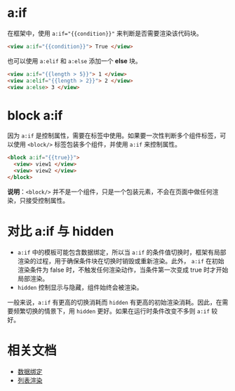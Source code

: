 # a:if

在框架中，使用 `a:if="{{condition}}"` 来判断是否需要渲染该代码块。

```html
<view a:if="{{condition}}"> True </view>
```

也可以使用 `a:elif` 和 `a:else` 添加一个 **else** 块。

```html
<view a:if="{{length > 5}}"> 1 </view>
<view a:elif="{{length > 2}}"> 2 </view>
<view a:else> 3 </view>
```

# block a:if

因为 `a:if` 是控制属性，需要在标签中使用。如果要一次性判断多个组件标签，可以使用 `<block/>` 标签包装多个组件，并使用 `a:if` 来控制属性。

```html
<block a:if="{{true}}">
  <view> view1 </view>
  <view> view2 </view>
</block>
```

**说明**：`<block/>` 并不是一个组件，只是一个包装元素，不会在页面中做任何渲染，只接受控制属性。

# 对比 a:if 与 hidden

- `a:if` 中的模板可能包含数据绑定，所以当 `a:if` 的条件值切换时，框架有局部渲染的过程，用于确保条件块在切换时销毁或重新渲染。此外， `a:if` 在初始渲染条件为 false 时，不触发任何渲染动作，当条件第一次变成 true 时才开始局部渲染。
- `hidden` 控制显示与隐藏，组件始终会被渲染。

一般来说，`a:if` 有更高的切换消耗而 `hidden` 有更高的初始渲染消耗。因此，在需要频繁切换的情景下，用 `hidden` 更好。如果在运行时条件改变不多则 `a:if` 较好。

# 相关文档

- [数据绑定](https://opendocs.alipay.com/mini/framework/data-binding)
- [列表渲染](https://opendocs.alipay.com/mini/framework/list-render)
